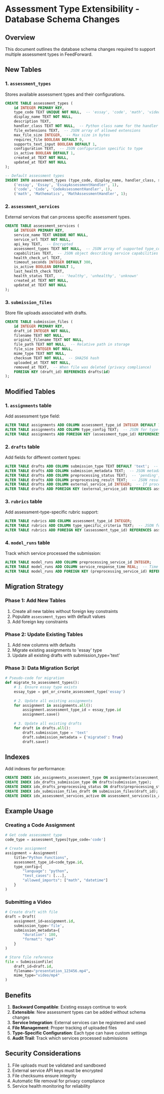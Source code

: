 # Assessment Type Extensibility - Database Schema Changes

## Overview

This document outlines the database schema changes required to support multiple assessment types in FeedForward.

## New Tables

### 1. `assessment_types`

Stores available assessment types and their configurations.

```sql
CREATE TABLE assessment_types (
    id INTEGER PRIMARY KEY,
    type_code TEXT UNIQUE NOT NULL,  -- 'essay', 'code', 'math', 'video', etc.
    display_name TEXT NOT NULL,
    description TEXT,
    handler_class TEXT NOT NULL,  -- Python class name for the handler
    file_extensions TEXT,  -- JSON array of allowed extensions
    max_file_size INTEGER,  -- Max size in bytes
    requires_file BOOLEAN DEFAULT 0,
    supports_text_input BOOLEAN DEFAULT 1,
    configuration TEXT,  -- JSON configuration specific to type
    is_active BOOLEAN DEFAULT 1,
    created_at TEXT NOT NULL,
    updated_at TEXT NOT NULL
);

-- Default assessment types
INSERT INTO assessment_types (type_code, display_name, handler_class, supports_text_input) VALUES
    ('essay', 'Essay', 'EssayAssessmentHandler', 1),
    ('code', 'Code', 'CodeAssessmentHandler', 1),
    ('math', 'Mathematics', 'MathAssessmentHandler', 1);
```

### 2. `assessment_services`

External services that can process specific assessment types.

```sql
CREATE TABLE assessment_services (
    id INTEGER PRIMARY KEY,
    service_name TEXT UNIQUE NOT NULL,
    service_url TEXT NOT NULL,
    api_key TEXT,  -- Encrypted
    assessment_types TEXT NOT NULL,  -- JSON array of supported type_codes
    capabilities TEXT,  -- JSON object describing service capabilities
    health_check_url TEXT,
    timeout_seconds INTEGER DEFAULT 300,
    is_active BOOLEAN DEFAULT 1,
    last_health_check TEXT,
    health_status TEXT,  -- 'healthy', 'unhealthy', 'unknown'
    created_at TEXT NOT NULL,
    updated_at TEXT NOT NULL
);
```

### 3. `submission_files`

Store file uploads associated with drafts.

```sql
CREATE TABLE submission_files (
    id INTEGER PRIMARY KEY,
    draft_id INTEGER NOT NULL,
    filename TEXT NOT NULL,
    original_filename TEXT NOT NULL,
    file_path TEXT NOT NULL,  -- Relative path in storage
    file_size INTEGER NOT NULL,
    mime_type TEXT NOT NULL,
    checksum TEXT NOT NULL,  -- SHA256 hash
    uploaded_at TEXT NOT NULL,
    removed_at TEXT,  -- When file was deleted (privacy compliance)
    FOREIGN KEY (draft_id) REFERENCES drafts(id)
);
```

## Modified Tables

### 1. `assignments` table

Add assessment type field:

```sql
ALTER TABLE assignments ADD COLUMN assessment_type_id INTEGER DEFAULT 1;
ALTER TABLE assignments ADD COLUMN type_config TEXT;  -- JSON for type-specific settings
ALTER TABLE assignments ADD FOREIGN KEY (assessment_type_id) REFERENCES assessment_types(id);
```

### 2. `drafts` table

Add fields for different content types:

```sql
ALTER TABLE drafts ADD COLUMN submission_type TEXT DEFAULT 'text';  -- 'text', 'file', 'mixed'
ALTER TABLE drafts ADD COLUMN submission_metadata TEXT;  -- JSON metadata
ALTER TABLE drafts ADD COLUMN preprocessing_status TEXT;  -- 'pending', 'processing', 'complete', 'error'
ALTER TABLE drafts ADD COLUMN preprocessing_result TEXT;  -- JSON result from preprocessing
ALTER TABLE drafts ADD COLUMN external_service_id INTEGER;  -- If processed by external service
ALTER TABLE drafts ADD FOREIGN KEY (external_service_id) REFERENCES assessment_services(id);
```

### 3. `rubrics` table

Add assessment-type-specific rubric support:

```sql
ALTER TABLE rubrics ADD COLUMN assessment_type_id INTEGER;
ALTER TABLE rubrics ADD COLUMN type_specific_criteria TEXT;  -- JSON for type-specific evaluation
ALTER TABLE rubrics ADD FOREIGN KEY (assessment_type_id) REFERENCES assessment_types(id);
```

### 4. `model_runs` table

Track which service processed the submission:

```sql
ALTER TABLE model_runs ADD COLUMN preprocessing_service_id INTEGER;
ALTER TABLE model_runs ADD COLUMN service_response_time REAL;  -- Time in seconds
ALTER TABLE model_runs ADD FOREIGN KEY (preprocessing_service_id) REFERENCES assessment_services(id);
```

## Migration Strategy

### Phase 1: Add New Tables
1. Create all new tables without foreign key constraints
2. Populate `assessment_types` with default values
3. Add foreign key constraints

### Phase 2: Update Existing Tables
1. Add new columns with defaults
2. Migrate existing assignments to 'essay' type
3. Update all existing drafts with submission_type='text'

### Phase 3: Data Migration Script

```python
# Pseudo-code for migration
def migrate_to_assessment_types():
    # 1. Ensure essay type exists
    essay_type = get_or_create_assessment_type('essay')
    
    # 2. Update all existing assignments
    for assignment in assignments.all():
        assignment.assessment_type_id = essay_type.id
        assignment.save()
    
    # 3. Update all existing drafts
    for draft in drafts.all():
        draft.submission_type = 'text'
        draft.submission_metadata = {'migrated': True}
        draft.save()
```

## Indexes

Add indexes for performance:

```sql
CREATE INDEX idx_assignments_assessment_type ON assignments(assessment_type_id);
CREATE INDEX idx_drafts_submission_type ON drafts(submission_type);
CREATE INDEX idx_drafts_preprocessing_status ON drafts(preprocessing_status);
CREATE INDEX idx_submission_files_draft ON submission_files(draft_id);
CREATE INDEX idx_assessment_services_active ON assessment_services(is_active);
```

## Example Usage

### Creating a Code Assignment

```python
# Get code assessment type
code_type = assessment_types[type_code='code']

# Create assignment
assignment = Assignment(
    title="Python Functions",
    assessment_type_id=code_type.id,
    type_config={
        "language": "python",
        "test_cases": [...],
        "allowed_imports": ["math", "datetime"]
    }
)
```

### Submitting a Video

```python
# Create draft with file
draft = Draft(
    assignment_id=assignment.id,
    submission_type='file',
    submission_metadata={
        "duration": 180,
        "format": "mp4"
    }
)

# Store file reference
file = SubmissionFile(
    draft_id=draft.id,
    filename="presentation_123456.mp4",
    mime_type="video/mp4"
)
```

## Benefits

1. **Backward Compatible**: Existing essays continue to work
2. **Extensible**: New assessment types can be added without schema changes
3. **Service Integration**: External services can be registered and used
4. **File Management**: Proper tracking of uploaded files
5. **Type-Specific Configuration**: Each type can have custom settings
6. **Audit Trail**: Track which services processed submissions

## Security Considerations

1. File uploads must be validated and sandboxed
2. External service API keys must be encrypted
3. File checksums ensure integrity
4. Automatic file removal for privacy compliance
5. Service health monitoring for reliability